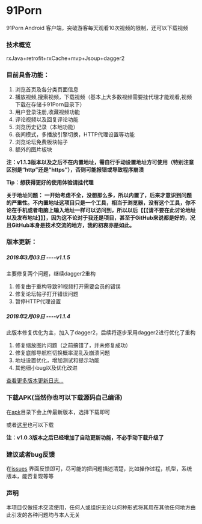 # 91Porn
91Porn Android 客户端，突破游客每天观看10次视频的限制，还可以下载视频

### 技术概览
rxJava+retrofit+rxCache+mvp+Jsoup+dagger2

### 目前具备功能：
1. 浏览首页及各分类页面信息
2. 播放视频,搜索视频，下载视频（基本上大多数视频需要挂代理才能观看,视频下载在存储卡91Porn目录下）
3. 用户登录注册,收藏视频功能
4. 评论视频以及回复评论功能
5. 浏览历史记录（本地功能）
6. 夜间模式，多播放引擎切换，HTTP代理设置等功能
7. 浏览论坛免费板块帖子
8. 额外的图片板块

**注：v1.1.3版本以及之后不在内置地址，需自行手动设置地址方可使用（特别注意区别是“http”还是“https”），否则可能报错或导致程序崩溃**

**Tip：想获得更好的使用体验请挂代理**

**关于地址问题： 
 一开始考虑不全，没想那么多，所以内置了，后来才意识到问题的严重性。不内置地址这项目只是一个工具，相当于浏览器，没有这个工具，你不论在手机或者电脑上输入地址一样可以访问到，所以以后【【【请不要在此讨论地址以及发布地址】】】，因为这不论对于我还是项目，甚至于GitHub来说都是好的，况且GitHub本身是技术交流的地方，我的初衷亦是如此。**
### 版本更新：

##### 2018年3月03日    ----v1.1.5

主要修复两个问题，继续dagger2重构
1.	修复由于重构导致91视频打开需要会员的错误
2.	修复论坛帖子打开错误问题
3.	暂停HTTP代理设置


##### 2018年2月09日    ----v1.1.4

此版本修复优化为主，加入了dagger2，后续将逐步采用dagger2进行优化了重构

1.	修复缩放图片问题（之前搞错了，并未修复成功）
2.	修复底部导航栏切换概率混乱及崩溃问题
3.	地址设置优化，增加测试和提示功能
4.	其他细小bug以及优化改进


[查看更多版本更新日志...](https://github.com/techGay/91porn/blob/master/UPDATE_LOG.md)

### 下载APK(当然你也可以下载源码自己编译)
在[apk](https://github.com/techGay/91porn/tree/master/apk)目录下会上传最新版本，选择下载即可

或者[这里](https://bitbucket.org/techGay/91porn/downloads)也可以下载

**注：v1.0.3版本之后已经增加了自动更新功能，不必手动下载升级了**


### 建议或者bug反馈
在[issues](https://github.com/techGay/91porn/issues) 界面反馈即可，尽可能的把问题描述清楚，比如操作过程，机型，系统版本，能否复现等等
### 声明
本项目仅做技术交流使用，任何人或组织无论以何种形式将其用在其他任何地方由此引发的各种问题均与本人无关